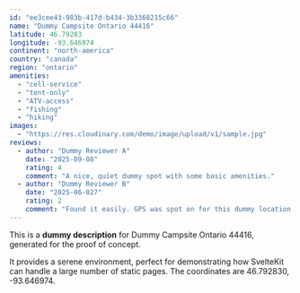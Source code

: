 ```yaml
---
id: "ee3cee43-983b-417d-b434-3b3368215c66"
name: "Dummy Campsite Ontario 44416"
latitude: 46.79283
longitude: -93.646974
continent: "north-america"
country: "canada"
region: "ontario"
amenities:
  - "cell-service"
  - "tent-only"
  - "ATV-access"
  - "fishing"
  - "hiking"
images:
  - "https://res.cloudinary.com/demo/image/upload/v1/sample.jpg"
reviews:
  - author: "Dummy Reviewer A"
    date: "2025-09-08"
    rating: 4
    comment: "A nice, quiet dummy spot with some basic amenities."
  - author: "Dummy Reviewer B"
    date: "2025-06-027"
    rating: 2
    comment: "Found it easily. GPS was spot on for this dummy location."
---
```


This is a **dummy description** for Dummy Campsite Ontario 44416, generated for the proof of concept.

It provides a serene environment, perfect for demonstrating how SvelteKit can handle a large number of static pages. The coordinates are 46.792830, -93.646974.
